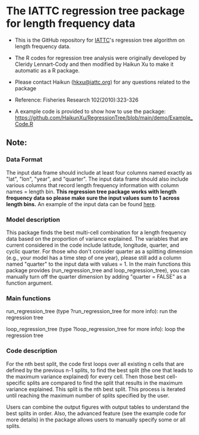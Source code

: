 # The IATTC regression tree package for length frequency data

-   This is the GitHub repository for [IATTC](https://www.iattc.org/HomeENG.htm)'s regression tree algorithm on length frequency data.

-   The R codes for regression tree analysis were originally developed by Cleridy Lennart-Cody and then modified by Haikun Xu to make it automatic as a R package.

-   Please contact Haikun ([hkxu\@iattc.org](mailto:hkxu@iattc.org)) for any questions related to the package

-   Reference: Fisheries Research 102(2010):323-326

-   A example code is provided to show how to use the package: <https://github.com/HaikunXu/RegressionTree/blob/main/demo/Example_Code.R>

## **Note:**

### Data Format

The input data frame should include at least four columns named exactly as "lat", "lon", "year", and "quarter". The input data frame should also include various columns that record length frequency information with column names = length bin. **This regression tree package works with length frequency data so please make sure the input values sum to 1 across length bins.** An example of the input data can be found [here](https://github.com/HaikunXu/RegressionTree/blob/main/demo/LF.RData).

### Model description

This package finds the best multi-cell combination for a length frequency data based on the proportion of variance explained. The variables that are current considered in the code include latitude, longitude, quarter, and cyclic quarter. For those who don't consider quarter as a splitting dimension (e.g., your model has a time step of one year), please still add a column named "quarter" to the input data with values = 1. In the main functions this package provides (run_regression_tree and loop_regression_tree), you can manually turn off the quarter dimension by adding "quarter = FALSE" as a function argument.

### Main functions

run_regression_tree (type ?run_regression_tree for more info): run the regression tree

loop_regression_tree (type ?loop_regression_tree for more info): loop the regression tree

### Code description

For the nth best split, the code first loops over all existing n cells that are defined by the previous n-1 splits, to find the best split (the one that leads to the maximum variance explained) for every cell. Then those best cell-specific splits are compared to find the split that results in the maximum variance explained. This split is the nth best split. This process is iterated until reaching the maximum number of splits specified by the user.

Users can combine the output figures with output tables to understand the best splits in order. Also, the advanced feature (see the example code for more details) in the package allows users to manually specify some or all splits.
